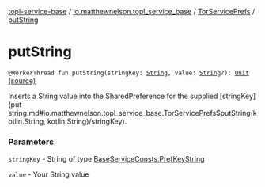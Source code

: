 [topl-service-base](../../index.md) / [io.matthewnelson.topl_service_base](../index.md) / [TorServicePrefs](index.md) / [putString](./put-string.md)

# putString

`@WorkerThread fun putString(stringKey: `[`String`](https://kotlinlang.org/api/latest/jvm/stdlib/kotlin/-string/index.html)`, value: `[`String`](https://kotlinlang.org/api/latest/jvm/stdlib/kotlin/-string/index.html)`?): `[`Unit`](https://kotlinlang.org/api/latest/jvm/stdlib/kotlin/-unit/index.html) [(source)](https://github.com/05nelsonm/TorOnionProxyLibrary-Android/blob/master/topl-service-base/src/main/java/io/matthewnelson/topl_service_base/TorServicePrefs.kt#L292)

Inserts a String value into the SharedPreference for the supplied [stringKey](put-string.md#io.matthewnelson.topl_service_base.TorServicePrefs$putString(kotlin.String, kotlin.String)/stringKey).

### Parameters

`stringKey` - String of type [BaseServiceConsts.PrefKeyString](../-base-service-consts/-pref-key-string/index.md)

`value` - Your String value